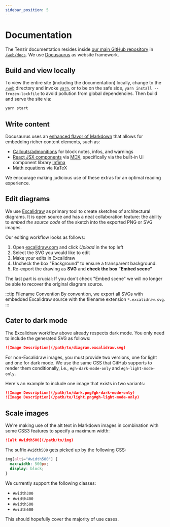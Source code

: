 ```yaml
---
sidebar_position: 5
---
```


# Documentation

The Tenzir documentation resides inside [our main GitHub
repository](https://github.com/tenzir/tenzir) in
[`/web/docs`](https://github.com/tenzir/tenzir/tree/main/web/docs).
We use [Docusaurus](https://docusaurus.io/) as website framework.

## Build and view locally

To view the entire site (including the documentation) locally,
change to the [`/web`](https://github.com/tenzir/tenzir/tree/main/web/)
directory and invoke [`yarn`](https://yarnpkg.com/), or to be on the safe side,
`yarn install --frozen-lockfile` to avoid pollution from global dependencies.
Then build and serve the site via:

```bash
yarn start
```
## Write content

Docusaurus uses an [enhanced flavor of
Markdown](https://docusaurus.io/docs/markdown-features) that allows for
embedding richer content elements, such as:

- [Callouts/admonitions](https://docusaurus.io/docs/markdown-features/admonitions)
  for block notes, infos, and warnings
- [React JSX components](https://docusaurus.io/docs/markdown-features/react) via
  [MDX](https://mdxjs.com/), specifically via the built-in UI component library
  [Infima](https://infima.dev/)
- [Math equations](https://docusaurus.io/docs/markdown-features/math-equations)
  via [KaTeX](https://katex.org/)

We encourage making judicious use of these extras for an optimal reading
experience.

## Edit diagrams

We use [Excalidraw](https://excalidraw.com) as primary tool to create sketches
of architectural diagrams. It is open source and has a neat collaboration
feature: the ability to *embed the source code* of the sketch into the exported
PNG or SVG images.

Our editing workflow looks as follows:

1. Open [excalidraw.com](https://excalidraw.com) and click *Upload* in the top
   left
2. Select the SVG you would like to edit
3. Make your edits in Excalidraw
4. Uncheck the box "Background" to ensure a transparent background.
5. Re-export the drawing as **SVG** and **check the box "Embed scene"**

The last part is crucial: If you don't check "Embed scene" we will no longer be
able to recover the original diagram source.

:::tip Filename Convention
By convention, we export all SVGs with embedded Excalidraw source with the
filename extension `*.excalidraw.svg`.
:::

## Cater to dark mode

The Excalidraw workflow above already respects dark mode. You only need to
include the generated SVG as follows:

```markdown
![Image Description](/path/to/diagram.excalidraw.svg)
```

For non-Excalidraw images, you must provide two versions, one for light and one
for dark mode. We use the same CSS that GitHub supports to render them
conditionally, i.e., `#gh-dark-mode-only` and `#gh-light-mode-only`.

Here's an example to include one image that exists in two variants:

```markdown
![Image Description](/path/to/dark.png#gh-dark-mode-only)
![Image Description](/path/to/light.png#gh-light-mode-only)
```

## Scale images

We're making use of the alt text in Markdown images in combination with some
CSS3 features to specify a maximum width:

```markdown
![alt #width500](/path/to/img)
```

The suffix `#width500` gets picked up by the following CSS:

```css
img[alt$="#width500"] {
  max-width: 500px;
  display: block;
}
```

We currently support the following classes:

- `#width300`
- `#width400`
- `#width500`
- `#width600`

This should hopefully cover the majority of use cases.
